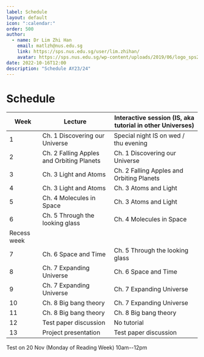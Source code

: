 ```yaml
---
label: Schedule
layout: default
icon: ":calendar:"
order: 500
author:
  - name: Dr Lim Zhi Han
    email: matlzh@nus.edu.sg
    link: https://sps.nus.edu.sg/user/lim.zhihan/
    avatar: https://sps.nus.edu.sg/wp-content/uploads/2019/06/logo_sps20.png
date: 2022-10-16T12:00
description: "Schedule AY23/24"
---
```


# Schedule

| Week        | Lecture                                   | Interactive session (IS, aka tutorial in other Universes) |
|-------------|-------------------------------------------|-----------------------------------------------------------|
|           1 | Ch. 1 Discovering our Universe            | Special night IS on wed / thu evening                     |
|           2 | Ch. 2 Falling Apples and Orbiting Planets | Ch. 1 Discovering our Universe                            |
|           3 | Ch. 3 Light and Atoms                     | Ch. 2 Falling Apples and Orbiting Planets                 |
|           4 | Ch. 3 Light and Atoms                     | Ch. 3 Atoms and Light                                     |
|           5 | Ch. 4 Molecules in Space                  | Ch. 3 Atoms and Light                                     |
|           6 | Ch. 5 Through the looking glass           | Ch. 4 Molecules in Space                                  |
| Recess week |                                           |                                                           |
|           7 | Ch. 6 Space and Time                      | Ch. 5 Through the looking glass                           |
|           8 | Ch. 7 Expanding Universe                  | Ch. 6 Space and Time                                      |
|           9 | Ch. 7 Expanding Universe                  | Ch. 7 Expanding Universe                                  |
|          10 | Ch. 8 Big bang theory                     | Ch. 7 Expanding Universe                                  |
|          11 | Ch. 8 Big bang theory                     | Ch. 8 Big bang theory                                     |
|          12 | Test paper discussion                     | No tutorial                                               |
|          13 | Project presentation                      | Test paper discussion                                     |

Test on 20 Nov (Monday of Reading Week) 10am--12pm